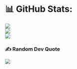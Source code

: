 
# 📊 GitHub Stats:
![](https://github-readme-stats.vercel.app/api?username=chetan453&theme=dark&hide_border=true&include_all_commits=true&count_private=false)<br/>
![](https://github-readme-streak-stats.herokuapp.com/?user=chetan453&theme=dark&hide_border=true)<br/>
![](https://github-readme-stats.vercel.app/api/top-langs/?username=chetan453&theme=dark&hide_border=true&include_all_commits=true&count_private=false&layout=compact)

### ✍️ Random Dev Quote
![](https://quotes-github-readme.vercel.app/api?type=horizontal&theme=radical)


<!-- Proudly created with GPRM ( https://gprm.itsvg.in ) -->
